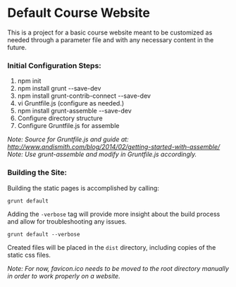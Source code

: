 Default Course Website
======================

This is a project for a basic course website meant to be customized as needed through a parameter file and with any necessary content in the future.

### Initial Configuration Steps:
1. npm init
2. npm install grunt --save-dev
3. npm install grunt-contrib-connect --save-dev
4. vi Gruntfile.js (configure as needed.)
5. npm install grunt-assemble --save-dev
6. Configure directory structure
7. Configure Gruntfile.js for assemble

*Note: Source for Gruntfile.js and guide at: http://www.andismith.com/blog/2014/02/getting-started-with-assemble/*  
*Note: Use grunt-assemble and modify in Gruntfile.js accordingly.*  

### Building the Site:

Building the static pages is accomplished by calling:

```grunt default```

Adding the `-verbose` tag will provide more insight about the build process and allow for troubleshooting any issues.

```grunt default --verbose```

Created files will be placed in the `dist` directory, including copies of the static css files.  

*Note: For now, favicon.ico needs to be moved to the root directory manually in order to work properly on a website.*

